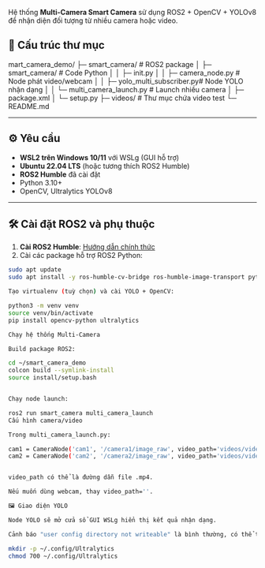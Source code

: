Hệ thống **Multi-Camera Smart Camera** sử dụng ROS2 + OpenCV + YOLOv8 để nhận diện đối tượng từ nhiều camera hoặc video.
## 📂 Cấu trúc thư mục
mart_camera_demo/
├─ smart_camera/ # ROS2 package
│ ├─ smart_camera/ # Code Python
│ │ ├─ init.py
│ │ ├─ camera_node.py # Node phát video/webcam
│ │ ├─ yolo_multi_subscriber.py# Node YOLO nhận dạng
│ │ └─ multi_camera_launch.py # Launch nhiều camera
│ ├─ package.xml
│ └─ setup.py
├─ videos/ # Thư mục chứa video test
└─ README.md

---

## ⚙️ Yêu cầu

- **WSL2 trên Windows 10/11** với WSLg (GUI hỗ trợ)
- **Ubuntu 22.04 LTS** (hoặc tương thích ROS2 Humble)
- **ROS2 Humble** đã cài đặt
- Python 3.10+
- OpenCV, Ultralytics YOLOv8

---

## 🛠 Cài đặt ROS2 và phụ thuộc

1. **Cài ROS2 Humble**: [Hướng dẫn chính thức](https://docs.ros.org/en/humble/Installation/Ubuntu-Install-Debians.html)  
2. Cài các package hỗ trợ ROS2 Python:

```bash
sudo apt update
sudo apt install -y ros-humble-cv-bridge ros-humble-image-transport python3-colcon-common-extensions

Tạo virtualenv (tuỳ chọn) và cài YOLO + OpenCV:

python3 -m venv venv
source venv/bin/activate
pip install opencv-python ultralytics

Chạy hệ thống Multi-Camera

Build package ROS2:

cd ~/smart_camera_demo
colcon build --symlink-install
source install/setup.bash


Chạy node launch:

ros2 run smart_camera multi_camera_launch
Cấu hình camera/video

Trong multi_camera_launch.py:

cam1 = CameraNode('cam1', '/camera1/image_raw', video_path='videos/video1.mp4')
cam2 = CameraNode('cam2', '/camera2/image_raw', video_path='videos/video2.mp4')


video_path có thể là đường dẫn file .mp4.

Nếu muốn dùng webcam, thay video_path=''.

🖼 Giao diện YOLO

Node YOLO sẽ mở cửa sổ GUI WSLg hiển thị kết quả nhận dạng.

Cảnh báo "user config directory not writeable" là bình thường, có thể tạo thư mục:

mkdir -p ~/.config/Ultralytics
chmod 700 ~/.config/Ultralytics


